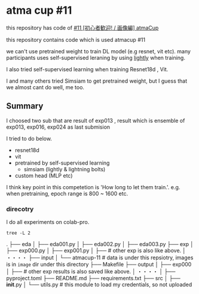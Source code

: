 # atma cup #11

this repository has code of [#11 [初心者歓迎! / 画像編] atmaCup](https://www.guruguru.science/competitions/17/)

this repository contains code which is used atmacup #11

we can't use pretrained weight to train DL model (e.g resnet, vit etc). many participants uses self-supervised leraning by using [lightly](https://github.com/lightly-ai/lightly) when training.

I also tried self-supervised learning when training Resnet18d , Vit.

I and many others tried Simsiam to get pretrained weight, but I guess that we almost cant do well, me too.

## Summary

I choosed two sub that are result of exp013 , result which is ensemble of exp013, exp016, exp024 as last submision

I tried to do below.

* resnet18d
* vit
* pretrained by self-supervised learning
    * simsiam (lightly & lightning bolts)
* custom head (MLP etc)

I think key point in this competetion is 'How long to let them train.'. e.g. when pretraining, epoch range is 800 ~ 1600 etc.

### direcotry

I do all experiments on colab-pro.

```shell
tree -L 2
```
.
├── eda
│   ├── eda001.py
│   ├── eda002.py
│   ├── eda003.py
├── exp
│   ├── exp000.py
│   ├── exp001.py
│   ├── # other exp is also like above.
│   ・・・・
├── input
│   └── atmacup-11 # data is under this repsiotry, images is in `image` dir under this directory
├── Makefile
├── output
│   ├── exp000
│   ├── # other exp results is also saved like above.
│   ・・・・
│
├── pyproject.toml
├── README.md
├── requirements.txt
├── src
│   ├── __init__.py
│   └── utils.py # this module to load my credentials, so not uploaded
